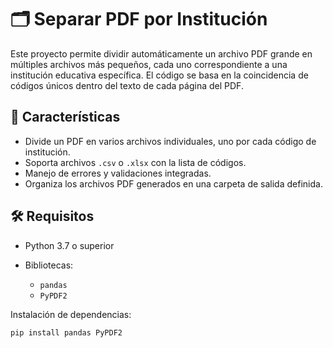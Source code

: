# 🗂️ Separar PDF por Institución

Este proyecto permite dividir automáticamente un archivo PDF grande en múltiples archivos más pequeños, cada uno correspondiente a una institución educativa específica. El código se basa en la coincidencia de códigos únicos dentro del texto de cada página del PDF.

## 📌 Características

* Divide un PDF en varios archivos individuales, uno por cada código de institución.
* Soporta archivos `.csv` o `.xlsx` con la lista de códigos.
* Manejo de errores y validaciones integradas.
* Organiza los archivos PDF generados en una carpeta de salida definida.

## 🛠️ Requisitos

* Python 3.7 o superior
* Bibliotecas:

  * `pandas`
  * `PyPDF2`

Instalación de dependencias:

```bash
pip install pandas PyPDF2
```



